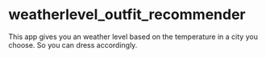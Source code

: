 # weatherlevel_outfit_recommender
This app gives you an weather level based on the temperature in a city you choose. So you can dress accordingly.
